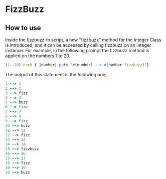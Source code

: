 # FizzBuzz #

## How to use
Inside the fizzbuzz.rb script, a new "fizzbuzz" method for the Integer Class is introduced, and it can be accessed by calling fizzbuzz on an integer instance. For example, in the following prompt the fizzbuzz method is applied on the numbers 1 to 20.
```ruby
(1..20).each { |number| puts "#{number} --> #{number.fizzbuzz}"}
```
The output of this statement is the following one,
```ruby
1 --> 1
2 --> 2
3 --> fizz
4 --> 4
5 --> buzz
6 --> fizz
7 --> 7
8 --> 8
9 --> fizz
10 --> buzz
11 --> 11
12 --> fizz
13 --> 13
14 --> 14
15 --> fizzbuzz
16 --> 16
17 --> 17
18 --> fizz
19 --> 19
20 --> buzz
```
